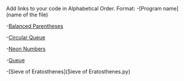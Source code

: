 Add links to your code in Alphabetical Order.
Format:
-[Program name](name of the file)

-[Balanced Parentheses](balanced_parentheses.py)

-[Circular Queue](CircularQueue.py)

-[Neon Numbers](neon_numbers.py)

-[Queue](Queue.py)

-[Sieve of Eratosthenes](Sieve of Eratosthenes.py)

